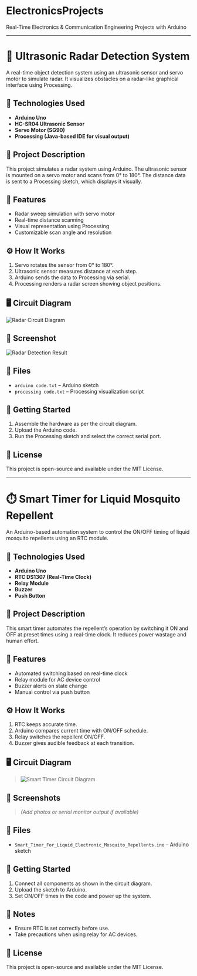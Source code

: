 # ElectronicsProjects
Real-Time Electronics & Communication Engineering Projects with Arduino

---

# 🔭 Ultrasonic Radar Detection System

A real-time object detection system using an ultrasonic sensor and servo motor to simulate radar. It visualizes obstacles on a radar-like graphical interface using Processing.

## 🔧 Technologies Used
- **Arduino Uno**
- **HC-SR04 Ultrasonic Sensor**
- **Servo Motor (SG90)**
- **Processing (Java-based IDE for visual output)**

## 🧠 Project Description
This project simulates a radar system using Arduino. The ultrasonic sensor is mounted on a servo motor and scans from 0° to 180°. The distance data is sent to a Processing sketch, which displays it visually.

## 📌 Features
- Radar sweep simulation with servo motor
- Real-time distance scanning
- Visual representation using Processing
- Customizable scan angle and resolution

## ⚙️ How It Works
1. Servo rotates the sensor from 0° to 180°.
2. Ultrasonic sensor measures distance at each step.
3. Arduino sends the data to Processing via serial.
4. Processing renders a radar screen showing object positions.

## 🖥️ Circuit Diagram
![Radar Circuit Diagram](Projects/RadarDetection/Screenshot%202025-06-11%20121524.png)

## 📸 Screenshot
![Radar Detection Result](Projects/RadarDetection/Result.jpg)

## 📂 Files
- `arduino code.txt` – Arduino sketch
- `processing code.txt` – Processing visualization script

## 🚀 Getting Started
1. Assemble the hardware as per the circuit diagram.
2. Upload the Arduino code.
3. Run the Processing sketch and select the correct serial port.

## 📎 License
This project is open-source and available under the MIT License.

---

# ⏱️ Smart Timer for Liquid Mosquito Repellent

An Arduino-based automation system to control the ON/OFF timing of liquid mosquito repellents using an RTC module.

## 🔧 Technologies Used
- **Arduino Uno**
- **RTC DS1307 (Real-Time Clock)**
- **Relay Module**
- **Buzzer**
- **Push Button**

## 🧠 Project Description
This smart timer automates the repellent’s operation by switching it ON and OFF at preset times using a real-time clock. It reduces power wastage and human effort.

## 📌 Features
- Automated switching based on real-time clock
- Relay module for AC device control
- Buzzer alerts on state change
- Manual control via push button

## ⚙️ How It Works
1. RTC keeps accurate time.
2. Arduino compares current time with ON/OFF schedule.
3. Relay switches the repellent ON/OFF.
4. Buzzer gives audible feedback at each transition.

## 🖥️ Circuit Diagram
> ![Smart Timer Circuit Diagram](Projects/SmartTimerLiquidRepllant/Screenshot%202025-06-10%20233402.png)

## 📸 Screenshots
> *(Add photos or serial monitor output if available)*

## 📂 Files
- `Smart_Timer_For_Liquid_Electronic_Mosquito_Repellents.ino` – Arduino sketch

## 🚀 Getting Started
1. Connect all components as shown in the circuit diagram.
2. Upload the sketch to Arduino.
3. Set ON/OFF times in the code and power up the system.

## 📝 Notes
- Ensure RTC is set correctly before use.
- Take precautions when using relay for AC devices.

## 📎 License
This project is open-source and available under the MIT License.




